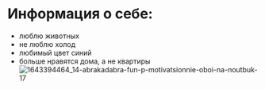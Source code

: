 # Информация о себе:
- люблю животных
- не люблю холод
- любимый цвет синий
- больше нравятся дома, а не квартиры
  ![1643394464_14-abrakadabra-fun-p-motivatsionnie-oboi-na-noutbuk-17](https://github.com/Elizabess/infa/assets/116846645/1ffbd23f-d7f2-4c4b-b1c8-4380be9a4066)
